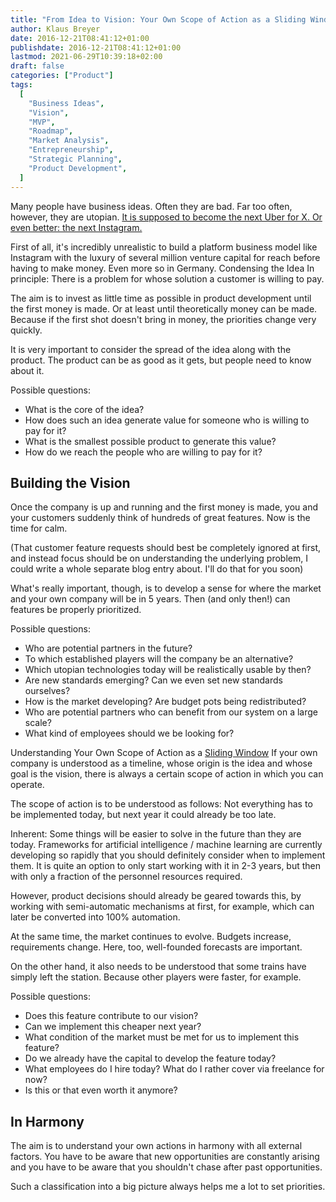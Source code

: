```yaml
---
title: "From Idea to Vision: Your Own Scope of Action as a Sliding Window"
author: Klaus Breyer
date: 2016-12-21T08:41:12+01:00
publishdate: 2016-12-21T08:41:12+01:00
lastmod: 2021-06-29T10:39:18+02:00
draft: false
categories: ["Product"]
tags:
  [
    "Business Ideas",
    "Vision",
    "MVP",
    "Roadmap",
    "Market Analysis",
    "Entrepreneurship",
    "Strategic Planning",
    "Product Development",
  ]
---
```


Many people have business ideas. Often they are bad. Far too often, however, they are utopian. [It is supposed to become the next Uber for X. Or even better: the next Instagram.](https://klaus-breyer.de/blog/entrepreneurship/das-neue-x-fuer-y-ueber-startups-die-plattformen-sein-wollen/1810)

First of all, it's incredibly unrealistic to build a platform business model like Instagram with the luxury of several million venture capital for reach before having to make money. Even more so in Germany.
Condensing the Idea
In principle: There is a problem for whose solution a customer is willing to pay.

The aim is to invest as little time as possible in product development until the first money is made. Or at least until theoretically money can be made. Because if the first shot doesn't bring in money, the priorities change very quickly.

It is very important to consider the spread of the idea along with the product. The product can be as good as it gets, but people need to know about it.

Possible questions:

- What is the core of the idea?
- How does such an idea generate value for someone who is willing to pay for it?
- What is the smallest possible product to generate this value?
- How do we reach the people who are willing to pay for it?

## Building the Vision

Once the company is up and running and the first money is made, you and your customers suddenly think of hundreds of great features. Now is the time for calm.

(That customer feature requests should best be completely ignored at first, and instead focus should be on understanding the underlying problem, I could write a whole separate blog entry about. I'll do that for you soon)

What's really important, though, is to develop a sense for where the market and your own company will be in 5 years. Then (and only then!) can features be properly prioritized.

Possible questions:

- Who are potential partners in the future?
- To which established players will the company be an alternative?
- Which utopian technologies today will be realistically usable by then?
- Are new standards emerging? Can we even set new standards ourselves?
- How is the market developing? Are budget pots being redistributed?
- Who are potential partners who can benefit from our system on a large scale?
- What kind of employees should we be looking for?

Understanding Your Own Scope of Action as a [Sliding Window](https://de.wikipedia.org/wiki/Sliding_Window)
If your own company is understood as a timeline, whose origin is the idea and whose goal is the vision, there is always a certain scope of action in which you can operate.

The scope of action is to be understood as follows: Not everything has to be implemented today, but next year it could already be too late.

Inherent: Some things will be easier to solve in the future than they are today. Frameworks for artificial intelligence / machine learning are currently developing so rapidly that you should definitely consider when to implement them. It is quite an option to only start working with it in 2-3 years, but then with only a fraction of the personnel resources required.

However, product decisions should already be geared towards this, by working with semi-automatic mechanisms at first, for example, which can later be converted into 100% automation.

At the same time, the market continues to evolve. Budgets increase, requirements change. Here, too, well-founded forecasts are important.

On the other hand, it also needs to be understood that some trains have simply left the station. Because other players were faster, for example.

Possible questions:

- Does this feature contribute to our vision?
- Can we implement this cheaper next year?
- What condition of the market must be met for us to implement this feature?
- Do we already have the capital to develop the feature today?
- What employees do I hire today? What do I rather cover via freelance for now?
- Is this or that even worth it anymore?

## In Harmony

The aim is to understand your own actions in harmony with all external factors. You have to be aware that new opportunities are constantly arising and you have to be aware that you shouldn't chase after past opportunities.

Such a classification into a big picture always helps me a lot to set priorities.
